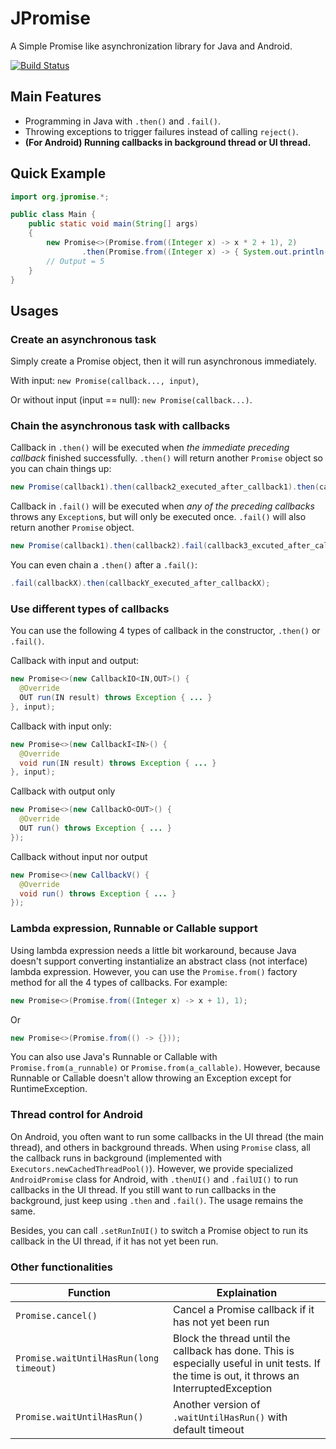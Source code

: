 # JPromise

A Simple Promise like asynchronization library for Java and Android.

[![Build Status](https://travis-ci.org/roastduck/JPromise.svg?branch=master)](https://travis-ci.org/roastduck/JPromise)

## Main Features

- Programming in Java with `.then()` and `.fail()`.
- Throwing exceptions to trigger failures instead of calling `reject()`.
- **(For Android) Running callbacks in background thread or UI thread.**

## Quick Example

```java
import org.jpromise.*;

public class Main {
    public static void main(String[] args)
    {
        new Promise<>(Promise.from((Integer x) -> x * 2 + 1), 2)
                .then(Promise.from((Integer x) -> { System.out.println(x); }));
        // Output = 5
    }
}
```

## Usages

### Create an asynchronous task

Simply create a Promise object, then it will run asynchronous immediately.

With input: `new Promise(callback..., input)`,

Or without input (input == null): `new Promise(callback...)`.

### Chain the asynchronous task with callbacks

Callback in `.then()` will be executed when *the immediate preceding callback* finished successfully. `.then()` will return another `Promise` object so you can chain things up:

```java
new Promise(callback1).then(callback2_executed_after_callback1).then(callback3_executed_after_callback2);
```

Callback in `.fail()` will be executed when *any of the preceding callbacks* throws any `Exception`s, but will only be executed once.  `.fail()` will also return another `Promise` object.

```java
new Promise(callback1).then(callback2).fail(callback3_excuted_after_callback1_or_callback2_throws);
```

You can even chain a `.then()` after a `.fail()`:

```java
.fail(callbackX).then(callbackY_executed_after_callbackX);
```

### Use different types of callbacks

You can use the following 4 types of callback in the constructor, `.then()` or `.fail()`.

Callback with input and output:

```java
new Promise<>(new CallbackIO<IN,OUT>() {
  @Override
  OUT run(IN result) throws Exception { ... }
}, input);
```

Callback with input only:

```java
new Promise<>(new CallbackI<IN>() {
  @Override
  void run(IN result) throws Exception { ... }
}, input);
```

Callback with output only

```java
new Promise<>(new CallbackO<OUT>() {
  @Override
  OUT run() throws Exception { ... }
});
```

Callback without input nor output

```java
new Promise<>(new CallbackV() {
  @Override
  void run() throws Exception { ... }
});
```

### Lambda expression, Runnable or Callable support

Using lambda expression needs a little bit workaround, because Java doesn't support converting instantialize an abstract class (not interface) lambda expression. However, you can use the `Promise.from()` factory method for all the 4 types of callbacks. For example:

```java
new Promise<>(Promise.from((Integer x) -> x + 1), 1);
```

Or

```java
new Promise<>(Promise.from(() -> {}));
```

You can also use Java's Runnable or Callable with `Promise.from(a_runnable)` or `Promise.from(a_callable)`. However, because Runnable or Callable doesn't allow throwing an Exception except for RuntimeException.

### Thread control for Android

On Android, you often want to run some callbacks in the UI thread (the main thread), and others in background threads. When using `Promise` class, all the callback runs in background (implemented with `Executors.newCachedThreadPool()`). However, we provide specialized `AndroidPromise` class for Android, with `.thenUI()` and `.failUI()` to run callbacks in the UI thread. If you still want to run callbacks in the background, just keep using `.then` and `.fail()`. The usage remains the same.

Besides, you can call `.setRunInUI()` to switch a Promise object to run its callback in the UI thread, if it has not yet been run.

### Other functionalities

| Function                                | Explaination                                                                          |
|-----------------------------------------|---------------------------------------------------------------------------------------|
| `Promise.cancel()`                      | Cancel a Promise callback if it has not yet been run                                  |
| `Promise.waitUntilHasRun(long timeout)` | Block the thread until the callback has done. This is especially useful in unit tests. If the time is out, it throws an InterruptedException |
| `Promise.waitUntilHasRun()`             | Another version of `.waitUntilHasRun()` with default timeout                          |
